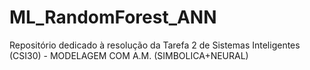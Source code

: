 # ML_RandomForest_ANN
 Repositório dedicado à resolução da Tarefa 2 de Sistemas Inteligentes (CSI30) - MODELAGEM COM A.M. (SIMBOLICA+NEURAL)
